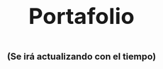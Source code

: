
<h3 align=center style="font-size: 50px; ">Portafolio</h3>
<h3 align=center style="font-size: 20px; ">(Se irá actualizando con el tiempo)</h3>

